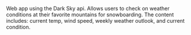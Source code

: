 
Web app using the Dark Sky api. Allows users to check on weather conditions at their favorite mountains for snowboarding.
The content includes: current temp, wind speed, weekly weather outlook, and current condition.

